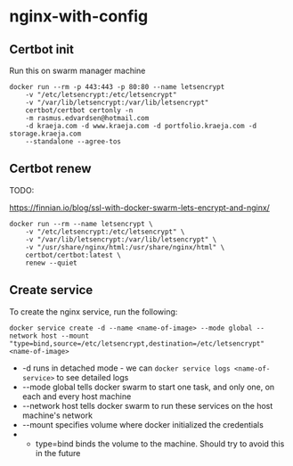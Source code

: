 # nginx-with-config

## Certbot init
Run this on swarm manager machine
```
docker run --rm -p 443:443 -p 80:80 --name letsencrypt
	-v "/etc/letsencrypt:/etc/letsencrypt"
	-v "/var/lib/letsencrypt:/var/lib/letsencrypt"
	certbot/certbot certonly -n
	-m rasmus.edvardsen@hotmail.com
	-d kraeja.com -d www.kraeja.com -d portfolio.kraeja.com -d storage.kraeja.com
	--standalone --agree-tos
```

## Certbot renew
TODO:

https://finnian.io/blog/ssl-with-docker-swarm-lets-encrypt-and-nginx/

```
docker run --rm --name letsencrypt \  
    -v "/etc/letsencrypt:/etc/letsencrypt" \
    -v "/var/lib/letsencrypt:/var/lib/letsencrypt" \
    -v "/usr/share/nginx/html:/usr/share/nginx/html" \
    certbot/certbot:latest \
    renew --quiet
```

## Create service
To create the nginx service, run the following:
```
docker service create -d --name <name-of-image> --mode global --network host --mount "type=bind,source=/etc/letsencrypt,destination=/etc/letsencrypt" <name-of-image>
```
* -d runs in detached mode - we can `docker service logs <name-of-service>` to see detailed logs
* --mode global tells docker swarm to start one task, and only one, on each and every host machine
* --network host tells docker swarm to run these services on the host machine's network
* --mount specifies volume where docker initialized the credentials
* * type=bind binds the volume to the machine. Should try to avoid this in the future
